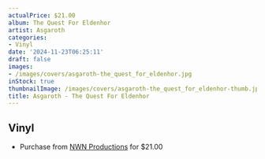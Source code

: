 ```yaml
---
actualPrice: $21.00
album: The Quest For Eldenhor
artist: Asgaroth
categories:
- Vinyl
date: '2024-11-23T06:25:11'
draft: false
images:
- /images/covers/asgaroth-the_quest_for_eldenhor.jpg
inStock: true
thumbnailImage: /images/covers/asgaroth-the_quest_for_eldenhor-thumb.jpg
title: Asgaroth - The Quest For Eldenhor
---
```


## Vinyl
* Purchase from [NWN Productions](http://shop.nwnprod.com/index.php?route=product/product&path=75&product_id=56687&sort=pd.name&order=ASC) for $21.00
